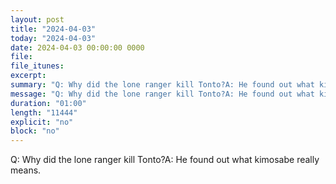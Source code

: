 ```yaml
---
layout: post
title: "2024-04-03"
today: "2024-04-03"
date: 2024-04-03 00:00:00 0000
file:
file_itunes:
excerpt:
summary: "Q: Why did the lone ranger kill Tonto?A: He found out what kimosabe really means."
message: "Q: Why did the lone ranger kill Tonto?A: He found out what kimosabe really means."
duration: "01:00"
length: "11444"
explicit: "no"
block: "no"
---
```

Q: Why did the lone ranger kill Tonto?A: He found out what kimosabe really means.

